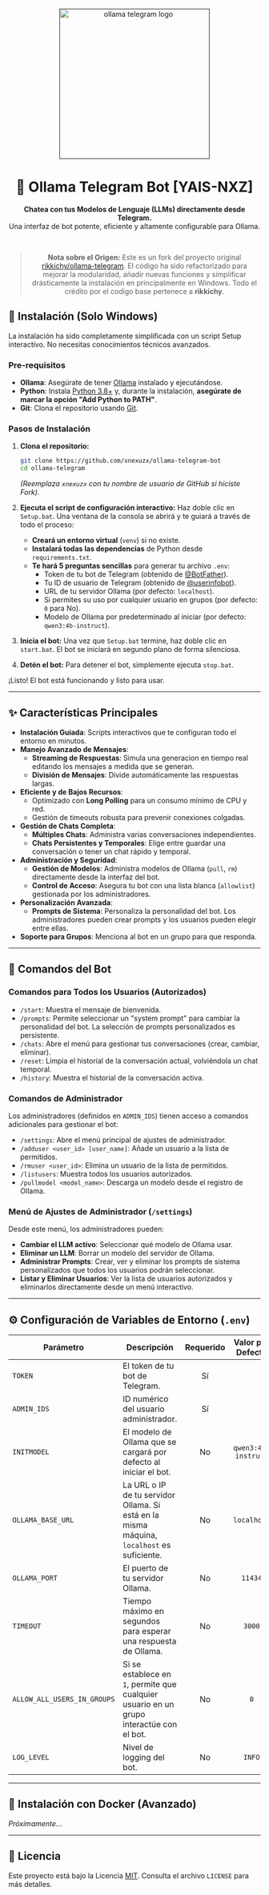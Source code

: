 <div align="center">
  <br>
  <a href="">
    <img src="res/github/ollama-telegram-readme-yais.png" alt="ollama telegram logo" width="300" height="300">
  </a>
  <h1>🦙 Ollama Telegram Bot [YAIS-NXZ]</h1>
  <p>
    <b>Chatea con tus Modelos de Lenguaje (LLMs) directamente desde Telegram.</b><br>
    Una interfaz de bot potente, eficiente y altamente configurable para Ollama.
  </p>
  <br>
  <blockquote>
    <strong>Nota sobre el Origen:</strong> Este es un fork del proyecto original <a href="https://github.com/rikkichy/ollama-telegram">rikkichy/ollama-telegram</a>.
    El código ha sido refactorizado para mejorar la modularidad, añadir nuevas funciones y simplificar drásticamente la instalación en principalmente en Windows. Todo el crédito por el codigo base pertenece a <strong>rikkichy</strong>.
  </blockquote>
</div>

## 🚀 Instalación (Solo Windows)

La instalación ha sido completamente simplificada con un script Setup interactivo. No necesitas conocimientos técnicos avanzados.

### Pre-requisitos

-   **Ollama**: Asegúrate de tener [Ollama](https://ollama.com/) instalado y ejecutándose.
-   **Python**: Instala [Python 3.8+](https://www.python.org/downloads/) y, durante la instalación, **asegúrate de marcar la opción "Add Python to PATH"**.
-   **Git**: Clona el repositorio usando [Git](https://git-scm.com/downloads).

### Pasos de Instalación

1.  **Clona el repositorio:**

    ```bash
    git clone https://github.com/xnexuzx/ollama-telegram-bot
    cd ollama-telegram
    ```

    _(Reemplaza `xnexuzx` con tu nombre de usuario de GitHub si hiciste Fork)._

2.  **Ejecuta el script de configuración interactivo:**
    Haz doble clic en `Setup.bat`. Una ventana de la consola se abrirá y te guiará a través de todo el proceso:

    -   **Creará un entorno virtual** (`venv`) si no existe.
    -   **Instalará todas las dependencias** de Python desde `requirements.txt`.
    -   **Te hará 5 preguntas sencillas** para generar tu archivo `.env`:
        -   Token de tu bot de Telegram (obtenido de [@BotFather](https://t.me/BotFather)).
        -   Tu ID de usuario de Telegram (obtenido de [@userinfobot](https://t.me/userinfobot)).
        -   URL de tu servidor Ollama (por defecto: `localhost`).
        -   Si permites su uso por cualquier usuario en grupos (por defecto: `0` para No).
        -   Modelo de Ollama por predeterminado al iniciar (por defecto: `qwen3:4b-instruct`).

3.  **Inicia el bot:**
    Una vez que `Setup.bat` termine, haz doble clic en `start.bat`. El bot se iniciará en segundo plano de forma silenciosa.

4.  **Detén el bot:**
    Para detener el bot, simplemente ejecuta `stop.bat`.

¡Listo! El bot está funcionando y listo para usar.

---

## ✨ Características Principales

-   **Instalación Guiada**: Scripts interactivos que te configuran todo el entorno en minutos.
-   **Manejo Avanzado de Mensajes**:
    -   **Streaming de Respuestas**: Simula una generacion en tiempo real editando los mensajes a medida que se generan.
    -   **División de Mensajes**: Divide automáticamente las respuestas largas.
-   **Eficiente y de Bajos Recursos**:
    -   Optimizado con **Long Polling** para un consumo mínimo de CPU y red.
    -   Gestión de timeouts robusta para prevenir conexiones colgadas.
-   **Gestión de Chats Completa**:
    -   **Múltiples Chats**: Administra varias conversaciones independientes.
    -   **Chats Persistentes y Temporales**: Elige entre guardar una conversación o tener un chat rápido y temporal.
-   **Administración y Seguridad**:
    -   **Gestión de Modelos**: Administra modelos de Ollama (`pull`, `rm`) directamente desde la interfaz del bot.
    -   **Control de Acceso**: Asegura tu bot con una lista blanca (`allowlist`) gestionada por los administradores.
-   **Personalización Avanzada**:
    -   **Prompts de Sistema**: Personaliza la personalidad del bot. Los administradores pueden crear prompts y los usuarios pueden elegir entre ellas.
-   **Soporte para Grupos**: Menciona al bot en un grupo para que responda.

---

## 🤖 Comandos del Bot

### Comandos para Todos los Usuarios (Autorizados)

-   `/start`: Muestra el mensaje de bienvenida.
-   `/prompts`: Permite seleccionar un "system prompt" para cambiar la personalidad del bot. La selección de prompts personalizados es persistente.
-   `/chats`: Abre el menú para gestionar tus conversaciones (crear, cambiar, eliminar).
-   `/reset`: Limpia el historial de la conversación actual, volviéndola un chat temporal.
-   `/history`: Muestra el historial de la conversación activa.

### Comandos de Administrador

Los administradores (definidos en `ADMIN_IDS`) tienen acceso a comandos adicionales para gestionar el bot:

-   `/settings`: Abre el menú principal de ajustes de administrador.
-   `/adduser <user_id> [user_name]`: Añade un usuario a la lista de permitidos.
-   `/rmuser <user_id>`: Elimina un usuario de la lista de permitidos.
-   `/listusers`: Muestra todos los usuarios autorizados.
-   `/pullmodel <model_name>`: Descarga un modelo desde el registro de Ollama.

### Menú de Ajustes de Administrador (`/settings`)

Desde este menú, los administradores pueden:

-   **Cambiar el LLM activo**: Seleccionar qué modelo de Ollama usar.
-   **Eliminar un LLM**: Borrar un modelo del servidor de Ollama.
-   **Administrar Prompts**: Crear, ver y eliminar los prompts de sistema personalizados que todos los usuarios podrán seleccionar.
-   **Listar y Eliminar Usuarios**: Ver la lista de usuarios autorizados y eliminarlos directamente desde un menú interactivo.

---

## ⚙️ Configuración de Variables de Entorno (`.env`)

| Parámetro                   | Descripción                                                                                | Requerido |  Valor por Defecto  | Ejemplo                |
| --------------------------- | ------------------------------------------------------------------------------------------ | :-------: | :-----------------: | ---------------------- |
| `TOKEN`                     | El token de tu bot de Telegram.                                                            |    Sí     |                     | `123456:ABC-DEF123456` |
| `ADMIN_IDS`                 | ID numérico del usuario administrador.                                                     |    Sí     |                     | `123456789`            |
| `INITMODEL`                 | El modelo de Ollama que se cargará por defecto al iniciar el bot.                          |    No     | `qwen3:4b-instruct` | `mistral:latest`       |
| `OLLAMA_BASE_URL`           | La URL o IP de tu servidor Ollama. Si está en la misma máquina, `localhost` es suficiente. |    No     |     `localhost`     | `192.168.1.100`        |
| `OLLAMA_PORT`               | El puerto de tu servidor Ollama.                                                           |    No     |       `11434`       | `11434`                |
| `TIMEOUT`                   | Tiempo máximo en segundos para esperar una respuesta de Ollama.                            |    No     |       `3000`        | `3000`                 |
| `ALLOW_ALL_USERS_IN_GROUPS` | Si se establece en `1`, permite que cualquier usuario en un grupo interactúe con el bot.   |    No     |         `0`         | `1`                    |
| `LOG_LEVEL`                 | Nivel de logging del bot.                                                                  |    No     |       `INFO`        | `INFO`                 |

---

## 🐳 Instalación con Docker (Avanzado)

_Próximamente..._

---

## 📄 Licencia

Este proyecto está bajo la Licencia [MIT](LICENSE). Consulta el archivo `LICENSE` para más detalles.
